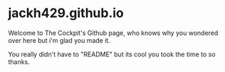 # jackh429.github.io
Welcome to The Cockpit's Github page, who knows why you wondered over here but i'm glad you made it.

You really didn't have to "README" but its cool you took the time to so thanks.
